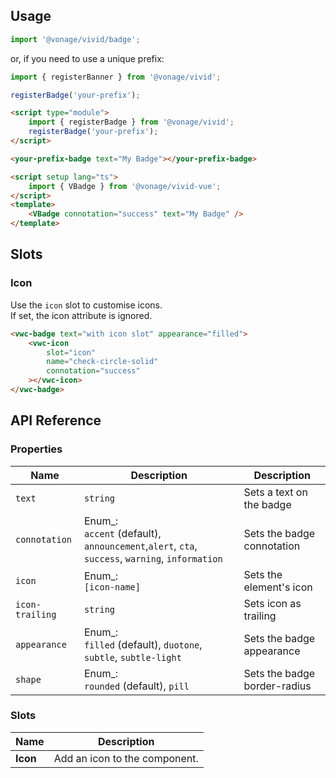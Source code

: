 ## Usage

<vwc-tabs>
<vwc-tab label="Web component"></vwc-tab>
<vwc-tab-panel>

```js
import '@vonage/vivid/badge';
```

or, if you need to use a unique prefix:

```js
import { registerBanner } from '@vonage/vivid';

registerBadge('your-prefix');
```

```html preview
<script type="module">
	import { registerBadge } from '@vonage/vivid';
	registerBadge('your-prefix');
</script>

<your-prefix-badge text="My Badge"></your-prefix-badge>
```

</vwc-tab-panel>
<vwc-tab label="Vue"></vwc-tab>
<vwc-tab-panel>

```html
<script setup lang="ts">
	import { VBadge } from '@vonage/vivid-vue';
</script>
<template>
	<VBadge connotation="success" text="My Badge" />
</template>
```

</vwc-tab-panel>
</vwc-tabs>

## Slots

### Icon

Use the `icon` slot to customise icons.  
If set, the icon attribute is ignored.

```html preview
<vwc-badge text="with icon slot" appearance="filled">
	<vwc-icon
		slot="icon"
		name="check-circle-solid"
		connotation="success"
	></vwc-icon>
</vwc-badge>
```

## API Reference

### Properties

<div class="table-wrapper">

| Name            | Description                                                                                        | Description                  |
| --------------- | -------------------------------------------------------------------------------------------------- | ---------------------------- |
| `text`          | `string`                                                                                           | Sets a text on the badge     |
| `connotation`   | Enum\_:<br/>`accent` (default), `announcement`,`alert`, `cta`, `success`, `warning`, `information` | Sets the badge connotation   |
| `icon`          | Enum\_:<br/>`[icon-name]`                                                                          | Sets the element's icon      |
| `icon-trailing` | `string`                                                                                           | Sets icon as trailing        |
| `appearance`    | Enum\_:<br/>`filled` (default), `duotone`, `subtle`, `subtle-light`                                | Sets the badge appearance    |
| `shape`         | Enum\_:<br/>`rounded` (default), `pill`                                                            | Sets the badge border-radius |

</div>

### Slots

<div class="table-wrapper">

| Name     | Description                   |
| -------- | ----------------------------- |
| **Icon** | Add an icon to the component. |

</div>
